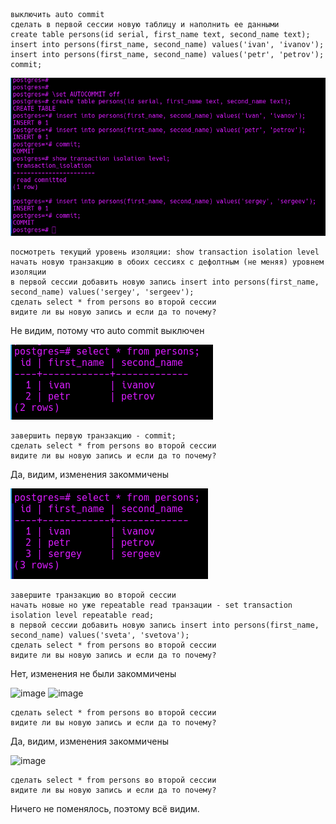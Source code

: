 ```
выключить auto commit
сделать в первой сессии новую таблицу и наполнить ее данными 
create table persons(id serial, first_name text, second_name text); 
insert into persons(first_name, second_name) values('ivan', 'ivanov'); 
insert into persons(first_name, second_name) values('petr', 'petrov'); 
commit;
```
![image](https://github.com/vankosa/otus_psql/blob/main/HW-1/HW1-1.png?raw=true)

```
посмотреть текущий уровень изоляции: show transaction isolation level
начать новую транзакцию в обоих сессиях с дефолтным (не меняя) уровнем изоляции
в первой сессии добавить новую запись insert into persons(first_name, second_name) values('sergey', 'sergeev');
сделать select * from persons во второй сессии
видите ли вы новую запись и если да то почему?
```

Не видим, потому что auto commit выключен

![image](https://github.com/vankosa/otus_psql/blob/main/HW-1/HW1-3.png?raw=true)


```
завершить первую транзакцию - commit;
сделать select * from persons во второй сессии
видите ли вы новую запись и если да то почему?
```
Да, видим, изменения закоммичены

![image](https://github.com/vankosa/otus_psql/blob/main/HW-1/HW1-4.png?raw=true)


```
завершите транзакцию во второй сессии
начать новые но уже repeatable read транзации - set transaction isolation level repeatable read;
в первой сессии добавить новую запись insert into persons(first_name, second_name) values('sveta', 'svetova');
сделать select * from persons во второй сессии
видите ли вы новую запись и если да то почему?
```
Нет, изменения не были закоммичены

![image](https://user-images.githubusercontent.com/40017592/136822458-dd6b2636-7e8d-4578-952f-11ef9fb76940.png)
![image](https://user-images.githubusercontent.com/40017592/136822444-1d3ef305-2f1a-4289-a281-3149c003dddc.png)


```завершить первую транзакцию - commit;
сделать select * from persons во второй сессии
видите ли вы новую запись и если да то почему?
```
Да, видим, изменения закоммичены

![image](https://user-images.githubusercontent.com/40017592/136822563-b30c9c3a-6913-4599-9ce4-8d5fa6be30cc.png)

```завершить вторую транзакцию
сделать select * from persons во второй сессии
видите ли вы новую запись и если да то почему?
```
Ничего не поменялось, поэтому всё видим.
